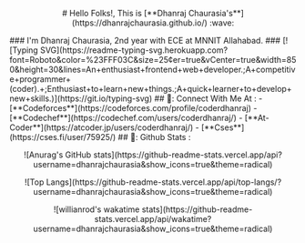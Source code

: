 <p align="center"># Hello Folks!, This is [**Dhanraj Chaurasia's**](https://dhanrajchaurasia.github.io/) :wave:</p>
### I'm Dhanraj Chaurasia, 2nd year with ECE at MNNIT Allahabad.
### [![Typing SVG](https://readme-typing-svg.herokuapp.com?font=Roboto&color=%23FFF03C&size=25&center=true&vCenter=true&width=850&height=30&lines=An+enthusiast+frontend+web+developer.;A+competitive+programmer+(coder).+;Enthusiast+to+learn+new+things.;A+quick+learner+to+develop+new+skills.)](https://git.io/typing-svg)
## 🌟: Connect With Me At : 
- [**Codeforces**](https://codeforces.com/profile/coderdhanraj)
- [**Codechef**](https://codechef.com/users/coderdhanraj/)
- [**At-Coder**](https://atcoder.jp/users/coderdhanraj/)
- [**Cses**](https://cses.fi/user/75925/)
## 🌟: Github Stats : 
 <p align="center">![Anurag's GitHub stats](https://github-readme-stats.vercel.app/api?username=dhanrajchaurasia&show_icons=true&theme=radical)</p>
 <p align="center">![Top Langs](https://github-readme-stats.vercel.app/api/top-langs/?username=dhanrajchaurasia&show_icons=true&theme=radical)</p>
 <p align="center">![willianrod's wakatime stats](https://github-readme-stats.vercel.app/api/wakatime?username=dhanrajchaurasia&show_icons=true&theme=radical)</p>
